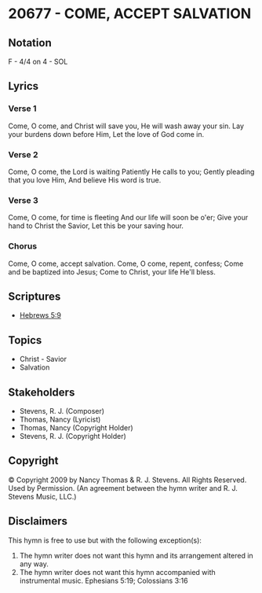 # 20677 - COME, ACCEPT SALVATION

## Notation

F - 4/4 on 4 - SOL

## Lyrics

### Verse 1

Come, O come, and Christ will save you, He will wash away your sin. Lay your burdens down before Him, Let the love of God come in.

### Verse 2

Come, O come, the Lord is waiting Patiently He calls to you; Gently pleading that you love Him, And believe His word is true. 

### Verse 3

Come, O come, for time is fleeting And our life will soon be o'er; Give your hand to Christ the Savior, Let this be your saving hour.

### Chorus

Come, O come, accept salvation. Come, O come, repent, confess; Come and be baptized into Jesus; Come to Christ, your life He'll bless.


## Scriptures

- [Hebrews 5:9](https://www.biblegateway.com/passage/?search=Hebrews%205%3A9)

## Topics

- Christ - Savior
- Salvation

## Stakeholders

- Stevens, R. J. (Composer)
- Thomas, Nancy (Lyricist)
- Thomas, Nancy (Copyright Holder)
- Stevens, R. J. (Copyright Holder)

## Copyright

© Copyright 2009 by Nancy Thomas & R. J. Stevens. All Rights Reserved. Used by Permission.
(An agreement between the hymn writer and R. J. Stevens Music, LLC.)

## Disclaimers

This hymn is free to use but with the following exception(s):
1. The hymn writer does not want this hymn and its arrangement altered in any way.
2. The hymn writer does not want this hymn accompanied with instrumental music.
Ephesians 5:19; Colossians 3:16

